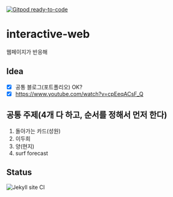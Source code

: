 [![Gitpod ready-to-code](https://img.shields.io/badge/Gitpod-ready--to--code-blue?logo=gitpod)](https://gitpod.io/#https://github.com/gon-park/interactive-web)

# interactive-web
웹페이지가 반응해

## Idea
- [x] 공통 블로그(포트폴리오) OK?
- [x] https://www.youtube.com/watch?v=cpEeqACsF_Q

## 공통 주제(4개 다 하고, 순서를 정해서 먼저 한다)
1. 돌아가는 카드(성원)
2. 이두희
3. 양(현지)
4. surf forecast

## Status
![Jekyll site CI](https://github.com/gon-park/interactive-web/workflows/Jekyll%20site%20CI/badge.svg)
